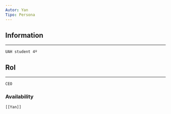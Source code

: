```yaml
---
Autor: Yan
Tipo: Persona
---
```

## Information
- - -
	UAH student 4º

## Rol
- - -
	CEO

### Availability
```query
[[Yan]]
```

